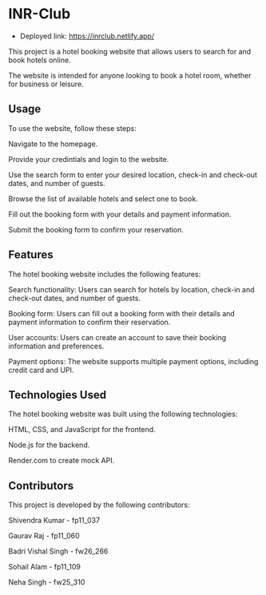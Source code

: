 # INR-Club 
- Deployed link: https://inrclub.netlify.app/

 This project is a hotel booking website that allows users to search for and book hotels online.

 The website is intended for anyone looking to book a hotel room, whether for business or leisure. 


<!-- ************************************** -->

## Usage
To use the website, follow these steps:

Navigate to the homepage.

Provide your credintials and login to the website.

Use the search form to enter your desired location, check-in and check-out dates, and number of guests.

Browse the list of available hotels and select one to book.

Fill out the booking form with your details and payment information.

Submit the booking form to confirm your reservation. 


<!-- ************************************** -->



## Features

The hotel booking website includes the following features:

Search functionality: Users can search for hotels by location, check-in and check-out dates, and number of guests.

Booking form: Users can fill out a booking form with their details and payment information to confirm their reservation.

User accounts: Users can create an account to save their booking information and preferences.

Payment options: The website supports multiple payment options, including credit card and UPI.


<!-- ************************************** -->



## Technologies Used

The hotel booking website was built using the following technologies:

HTML, CSS, and JavaScript for the frontend.

Node.js for the backend.

Render.com to create mock API.


<!-- ************************************** -->



## Contributors

This project is developed by the following contributors:

Shivendra Kumar - fp11_037

Gaurav Raj - fp11_060

Badri Vishal Singh - fw26_266

Sohail Alam - fp11_109

Neha Singh - fw25_310
